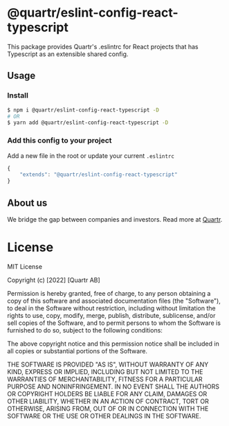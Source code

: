 # @quartr/eslint-config-react-typescript

This package provides Quartr's .eslintrc for React projects that has Typescript as an extensible shared config.

## Usage

### Install

```bash
$ npm i @quartr/eslint-config-react-typescript -D
# OR
$ yarn add @quartr/eslint-config-react-typescript -D
```

### Add this config to your project

Add a new file in the root or update your current `.eslintrc`

```js
{
    "extends": "@quartr/eslint-config-react-typescript"
}
```

## About us

We bridge the gap between companies and investors. Read more at [Quartr](https://quartr.com).

# License

MIT License

Copyright (c) [2022] [Quartr AB]

Permission is hereby granted, free of charge, to any person obtaining a copy
of this software and associated documentation files (the "Software"), to deal
in the Software without restriction, including without limitation the rights
to use, copy, modify, merge, publish, distribute, sublicense, and/or sell
copies of the Software, and to permit persons to whom the Software is
furnished to do so, subject to the following conditions:

The above copyright notice and this permission notice shall be included in all copies or substantial portions of the Software.

THE SOFTWARE IS PROVIDED "AS IS", WITHOUT WARRANTY OF ANY KIND, EXPRESS OR
IMPLIED, INCLUDING BUT NOT LIMITED TO THE WARRANTIES OF MERCHANTABILITY,
FITNESS FOR A PARTICULAR PURPOSE AND NONINFRINGEMENT. IN NO EVENT SHALL THE
AUTHORS OR COPYRIGHT HOLDERS BE LIABLE FOR ANY CLAIM, DAMAGES OR OTHER
LIABILITY, WHETHER IN AN ACTION OF CONTRACT, TORT OR OTHERWISE, ARISING FROM,
OUT OF OR IN CONNECTION WITH THE SOFTWARE OR THE USE OR OTHER DEALINGS IN THE
SOFTWARE.
